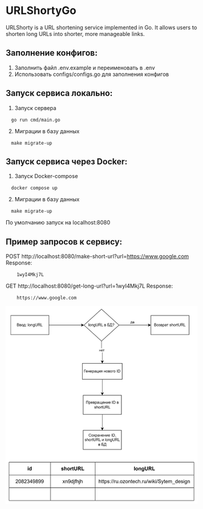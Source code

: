 # URLShortyGo
URLShorty is a URL shortening service implemented in Go. It allows users to shorten long URLs into shorter, more manageable links.

## Заполнение конфигов:
1. Заполнить файл .env.example и переименовать в .env
2. Использовать configs/configs.go для заполнения конфигов

## Запуск сервиса локально:
1. Запуск сервера
```shell
  go run cmd/main.go
```
2. Миграции в базу данных
```shell
  make migrate-up
```

## Запуск сервиса через Docker:
1. Запуск Docker-compose
```shell
  docker compose up
```
2. Миграции в базу данных
```shell
  make migrate-up
```

По умолчанию запуск на localhost:8080

## Пример запросов к сервису:
POST http://localhost:8080/make-short-url?url=https://www.google.com
Response: 
```
    1wyI4Mkj7L
```

GET http://localhost:8080/get-long-url?url=1wyI4Mkj7L
Response: 
```
    https://www.google.com
```

![img_1.png](img_1.png)
